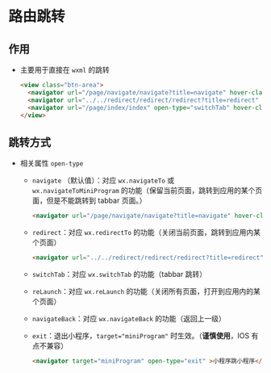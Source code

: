 # 路由跳转

## 作用

+ 主要用于直接在 `wxml` 的跳转

    ```html
    <view class="btn-area">
      <navigator url="/page/navigate/navigate?title=navigate" hover-class="navigator-hover">跳转到新页面</navigator>
      <navigator url="../../redirect/redirect/redirect?title=redirect" open-type="redirect" hover-class="other-navigator-hover">在当前页打开</navigator>
      <navigator url="/page/index/index" open-type="switchTab" hover-class="other-navigator-hover">切换 Tab</navigator>
    </view>
    ```

## 跳转方式

+ 相关属性 `open-type`

  - `navigate` （默认值）：对应 `wx.navigateTo` 或  `wx.navigateToMiniProgram` 的功能（保留当前页面，跳转到应用的某个页面，但是不能跳转到 tabbar 页面。）

      ```html
      <navigator url="/page/navigate/navigate?title=navigate" hover-class="navigator-hover">跳转到新页面</navigator>
      ```

  - `redirect`：对应 `wx.redirectTo` 的功能（关闭当前页面，跳转到应用内某个页面）

      ```html
      <navigator url="../../redirect/redirect/redirect?title=redirect" open-type="redirect" hover-class="other-navigator-hover">在当前页打开</navigator>
      ```

  - `switchTab`：对应 `wx.switchTab` 的功能（tabbar 跳转）

  - `reLaunch`：对应 `wx.reLaunch` 的功能（关闭所有页面，打开到应用内的某个页面）

  - `navigateBack`：对应 `wx.navigateBack` 的功能（返回上一级）

  - `exit`：退出小程序，`target="miniProgram"` 时生效。（**谨慎使用**，IOS 有点不兼容）

    ```html
    <navigator target="miniProgram" open-type="exit" >小程序跳小程序</navigator>
    ```
